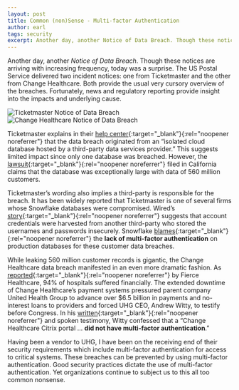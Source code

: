 ```yaml
---
layout: post
title: Common (non)Sense - Multi-factor Authentication
author: earl
tags: security
excerpt: Another day, another Notice of Data Breach. Though these notices are arriving with increasing frequency, today was a surprise. The US Postal Service delivered two incident notices: one from Ticketmaster and the other from Change Healthcare.... These breaches can be prevented by using multi-factor authentication. Yet organizations continue to subject us to this all too common nonsense...
---
```

Another day, another _Notice of Data Breach_. Though these notices are arriving with increasing frequency, today was a surprise. The US Postal Service delivered two incident notices: one from Ticketmaster and the other from Change Healthcare. Both provide the usual very cursory overview of the breaches. Fortunately, news and regulatory reporting provide insight into the impacts and underlying cause.

![Ticketmaster Notice of Data Breach](/assets/img/2024-07-17-ticketmaster.jpg)
![Change Healthcare Notice of Data Breach](/assets/img/2024-07-29-changehealthcare.jpg)

Ticketmaster explains in their [help center](https://help.ticketmaster.com/hc/en-us/articles/26110487861137-Ticketmaster-Data-Security-Incident){:target="_blank"}{:rel="noopener noreferrer"} that the data breach originated from an “isolated cloud database hosted by a third-party data services provider.” This suggests limited impact since only one database was breached. However, the [lawsuit](https://www.classaction.org/media/ryan-et-al-v-ticketmaster-llc-et-al.pdf){:target="_blank"}{:rel="noopener noreferrer"} filed in California claims that the database was exceptionally large with data of 560 million customers.

Ticketmaster’s wording also implies a third\-party is responsible for the breach. It has been widely reported that Ticketmaster is one of several firms whose Snowflake databases were compromised. Wired’s [story](https://www.wired.com/story/epam-snowflake-ticketmaster-breach-shinyhunters/){:target="_blank"}{:rel="noopener noreferrer"} suggests that account credentials were harvested from another third-party who stored the usernames and passwords insecurely. Snowflake [blames](https://snowflake.discourse.group/t/detecting-and-preventing-unauthorized-user-access/8967){:target="_blank"}{:rel="noopener noreferrer"} the **lack of multi-factor authentication** on production databases for these customer data breaches.

While leaking 560 million customer records is gigantic, the Change Healthcare data breach manifested in an even more dramatic fashion. As [reported](https://www.fiercehealthcare.com/providers/aha-94-hospitals-financially-impacted-change-healthcares-cyberattack){:target="_blank"}{:rel="noopener noreferrer"} by Fierce Healthcare, 94% of hospitals suffered financially. The extended downtime of Change Healthcare’s payment systems pressured parent company United Health Group to advance over $6.5 billion in payments and no-interest loans to providers and forced UHG CEO, Andrew Witty, to testify before Congress. In his [written](https://s3.documentcloud.org/documents/24626988/uhgs-witty-house-testimony.pdf){:target="_blank"}{:rel="noopener noreferrer"} and spoken testimony, Witty confessed that a “Change Healthcare Citrix portal … **did not have multi-factor authentication**.”

Having been a vendor to UHG, I have been on the receiving end of their security requirements which include multi-factor authentication for access to critical systems. These breaches can be prevented by using multi-factor authentication. Good security practices dictate the use of multi-factor authentication. Yet organizations continue to subject us to this all too common nonsense.